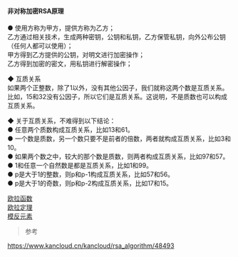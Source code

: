 #### 非对称加密RSA原理  

● 使用方称为甲方，提供方称为乙方；  
乙方通过相关技术，生成两种密钥，公钥和私钥，乙方保管私钥，向外公布公钥（任何人都可以使用）；  
甲方得到乙方提供的公钥，对明文进行加密操作；  
乙方得到加密的密文，用私钥进行解密操作；  

◆ 互质关系  
如果两个正整数，除了1以外，没有其他公因子，我们就称这两个数是互质关系。比如，15和32没有公因子，所以它们是互质关系。这说明，不是质数也可以构成互质关系。  

◆ 关于互质关系，不难得到以下结论：  
● 任意两个质数构成互质关系，比如13和61。  
● 一个数是质数，另一个数只要不是前者的倍数，两者就构成互质关系，比如3和10。  
● 如果两个数之中，较大的那个数是质数，则两者构成互质关系，比如97和57。  
● 1和任意一个自然数是都是互质关系，比如1和99。  
● p是大于1的整数，则p和p-1构成互质关系，比如57和56。  
● p是大于1的奇数，则p和p-2构成互质关系，比如17和15。    

[欧拉函数](oula_function.md)  
[欧拉定理](oula_theorem.md)   
[模反元素]()
> 参考 

https://www.kancloud.cn/kancloud/rsa_algorithm/48493  

